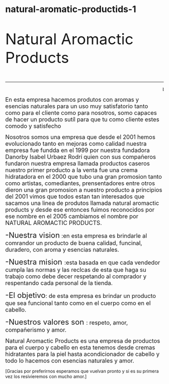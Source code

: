 # natural-aromatic-productids-1
<html>
<font size="10"> <p> Natural Aromactic Products</p></font>
<hr color="black">
<marquee behavior alternative width-40% <font size="6"> bienvenidos a Natural Aromactic Products> </font></marquee>
<br>
<p><font size="4"> En esta empresa hacemos produtos con aromas y esencias naturales para un uso muy satisfatorio tanto como para el cliente como para nosotros, somo capaces de hacer un producto sut&iacutel para que tu como cliente estes comodo y satisfecho </p></font>
<p><font size="4"> Nosotros somos una empresa que desde el 2001 hemos evolucionado tanto en mejoras como calidad nuestra empresa fue fundda en el 1999 por nuestra fundadora Danorby Isabel Urbaez Rodr&iacute quien con sus compañeros fundaron nuestra empresa llamada productos caseros nuestro primer producto a la venta fue una crema hidratadora en el 2000 que tubo una gran promosion tanto como artistas, comediantes, prensentadores entre otros dieron una gran promosion a nuestro producto a principios del 2001 vimos que todos estan tan interesados que sacamos una linea de produtos llamada natural aromactic products y desde ese entonces fuimos reconocidos por ese nombre en el 2005 cambiamos el nombre por NATURAL AROMACTIC PRODUCTS. </font></p>
<p><font size="4"> <font size= 5>-Nuestra  vision</font> :en esta empresa es brindarle al comrandor un producto de buena calidad, funcinal, duradero, con aroma y esencias naturales.</font> </p>
<p><font size="4"> <font size= 5>-Nuestra mision </font> :esta basada en que cada vendedor cumpla las normas y las reclcas de esta que haga su trabajo como debe decer respetando al comprador y respentando cada personal de la tienda.</font> </p>
<p><font size="4"> <font size= 5>-El objetivo</font>: de esta empresa es brindar un producto que sea funcional tanto como en el cuerpo como en el cabello.</font> </p>
<p> <font size="4"><font size= 5>-Nuestros valores son </font> : respeto, amor, compañerismo y amor.</font> </p>
<p> <font size="4">Natural Aromactic Products es una empresa de productos para el cuerpo y cabello en esta tenemos desde cremas hidratantes para la piel hasta acondicionador de cabello y todo lo hacemos con esencias naturales y amor.</font></p>
<p> [Gracias por preferirnos esperamos que vuelvan pronto y si es su primera vez los resivieremos con mucho amor.]</p>
<body background="https://i.pinimg.com/originals/ab/2c/b9/ab2cb9342d8c8a85a337c4414cf11e27.jpg"></body>
</br>
</html>
